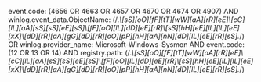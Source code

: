 event.code: (4656 OR 4663 OR 4657 OR 4670 OR 4674 OR 4907) AND winlog.event_data.ObjectName: (/.*\\[sS][oO][fF][tT][wW][aA][rR][eE]\\[cC][lL][aA][sS][sS][eE][sS]\\[fF][oO][lL][dD][eE][rR]\\[sS][hH][eE][lL][lL][eE][xX]\\[dD][rR][aA][gG][dD][rR][oO][pP][hH][aA][nN][dD][lL][eE][rR][sS].*/) OR winlog.provider_name: Microsoft-Windows-Sysmon AND event.code: (12 OR 13 OR 14) AND registry.path: (/.*\\[sS][oO][fF][tT][wW][aA][rR][eE]\\[cC][lL][aA][sS][sS][eE][sS]\\[fF][oO][lL][dD][eE][rR]\\[sS][hH][eE][lL][lL][eE][xX]\\[dD][rR][aA][gG][dD][rR][oO][pP][hH][aA][nN][dD][lL][eE][rR][sS].*/)
